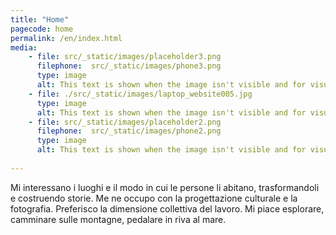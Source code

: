 ```yaml
---
title: "Home"
pagecode: home
permalink: /en/index.html
media: 
    - file: src/_static/images/placeholder3.png
      filephone:  src/_static/images/phone3.png
      type: image
      alt: This text is shown when the image isn't visible and for visually impaired people.
    - file: ./src/_static/images/laptop_website005.jpg
      type: image
      alt: This text is shown when the image isn't visible and for visually impaired people.
    - file: src/_static/images/placeholder2.png
      filephone:  src/_static/images/phone2.png
      type: image
      alt: This text is shown when the image isn't visible and for visually impaired people.
   
---
```


Mi interessano i luoghi e il modo in cui le persone li abitano, trasformandoli e costruendo storie. Me ne occupo con la progettazione culturale e
la fotografia. Preferisco la dimensione collettiva del lavoro. Mi piace esplorare, camminare sulle montagne, pedalare in riva al mare.